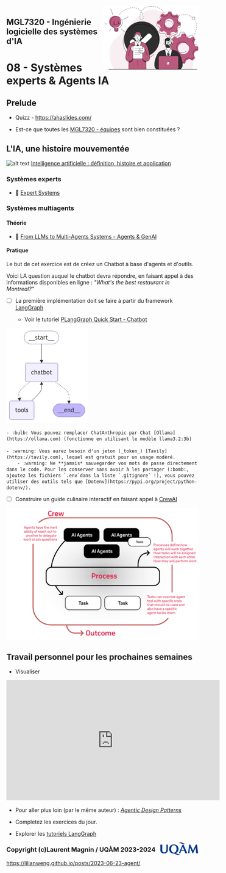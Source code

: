 <img style="float: right;" src="../../images/component_engineering.svg" alt="EngineeringAISystems" width="250"/>

## MGL7320 - Ingénierie logicielle des systèmes d'IA
# 08 - Systèmes experts & Agents IA

## Prelude

- Quizz - https://ahaslides.com/

- Est-ce que toutes les [MGL7320 - équipes](https://docs.google.com/spreadsheets/d/1svBmf4keRuKFzRf8pBrOfwrKeTQkWT3_606SjKuYx6s/edit?gid=0#gid=0) sont bien constituées ?

## L'IA, une histoire mouvementée

![alt text](https://cdn.prod.website-files.com/641bb743362b214fdd14aca8/64e330146694110d3033b6d1_histoire%20de%20l%27ai-p-2000.webp)
[Intelligence artificielle : définition, histoire et application](https://www.justai.co/articles-de-blog/intelligence-artificielle)

### Systèmes experts

- :book: [Expert Systems](./08_expert_systems.pdf)

### Systèmes multiagents

#### Théorie

- :book: [From LLMs to Multi-Agents Systems - Agents & GenAI](./08_genai_agents.pdf)

#### Pratique

Le but de cet exercice est de créez un Chatbot à base d'agents et d'outils.

Voici LA question auquel le chatbot devra répondre, en faisant appel à des informations disponibles en ligne : _"What's the best restaurant in Montreal?"_

- [ ] La première implémentation doit se faire à partir du framework [LangGraph](https://www.langchain.com/langgraph)

    - Voir le tutoriel [PLangGraph Quick Start - Chatbot](https://langchain-ai.github.io/langgraph/tutorials/introduction/)

![](./images/chatbot.jpeg)

    - :bulb: Vous pouvez remplacer ChatAnthropic par Chat [Ollama](https://ollama.com) (fonctionne en utilisant le modèle llama3.2:3b)

    - :warning: Vous aurez besoin d'un jeton (_token_) [Tavily](https://tavily.com), lequel est gratuit pour un usage modéré.
        - :warning: Ne **jamais* sauvegarder vos mots de passe directement dans le code. Pour les conserver sans avoir à les partager (:bomb:, ajoutez les fichiers `.env`dans la liste `.gitignore` !), vous pouvez utiliser des outils tels que [Dotenv](https://pypi.org/project/python-dotenv/).

- [ ] Construire un guide culinaire interactif en faisant appel à [CrewAI](https://docs.crewai.com/introduction)

![](./images/crewAI-mindmap.png)

## Travail personnel pour les prochaines semaines

- Visualiser 
<iframe width="560" height="315" src="https://www.youtube.com/embed/sal78ACtGTc?si=PUvqI97z-gYYnbwF" title="YouTube video player" frameborder="0" allow="accelerometer; autoplay; clipboard-write; encrypted-media; gyroscope; picture-in-picture; web-share" referrerpolicy="strict-origin-when-cross-origin" allowfullscreen></iframe>

- Pour aller plus loin (par le même auteur) : _[Agentic Design Patterns](https://www.deeplearning.ai/the-batch/how-agents-can-improve-llm-performance/)_

- Completez les exercices du jour.

- Explorer les [tutoriels LangGraph](https://langchain-ai.github.io/langgraph/tutorials/)


<img style="float: right;" align="right" src="../../images/uqam.png" alt="uqàm" width="100"/>

### Copyright (c)Laurent Magnin / UQÀM 2023-2024

https://lilianweng.github.io/posts/2023-06-23-agent/